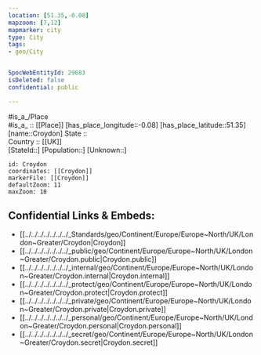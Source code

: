 ```yaml
---
location: [51.35,-0.08] 
mapzoom: [7,12] 
mapmarker: city 
type: City
tags:
- geo/City


SpocWebEntityId: 29683
isDeleted: false
confidential: public

---
```

#is_a_/Place  
#is_a_ :: [[Place]] 
[has_place_longitude::-0.08] 
[has_place_latitude::51.35] 
[name::Croydon] 
State ::  
Country :: [[UK]]  
[StateId::] 
[Population::] 
[Unknown::] 


```leaflet
id: Croydon
coordinates: [[Croydon]] 
markerFile: [[Croydon]] 
defaultZoom: 11 
maxZoom: 18
```


## Confidential Links & Embeds: 
- [[../../../../../../../_Standards/geo/Continent/Europe/Europe~North/UK/London~Greater/Croydon|Croydon]] 
- [[../../../../../../../_public/geo/Continent/Europe/Europe~North/UK/London~Greater/Croydon.public|Croydon.public]] 
- [[../../../../../../../_internal/geo/Continent/Europe/Europe~North/UK/London~Greater/Croydon.internal|Croydon.internal]] 
- [[../../../../../../../_protect/geo/Continent/Europe/Europe~North/UK/London~Greater/Croydon.protect|Croydon.protect]] 
- [[../../../../../../../_private/geo/Continent/Europe/Europe~North/UK/London~Greater/Croydon.private|Croydon.private]] 
- [[../../../../../../../_personal/geo/Continent/Europe/Europe~North/UK/London~Greater/Croydon.personal|Croydon.personal]] 
- [[../../../../../../../_secret/geo/Continent/Europe/Europe~North/UK/London~Greater/Croydon.secret|Croydon.secret]] 
